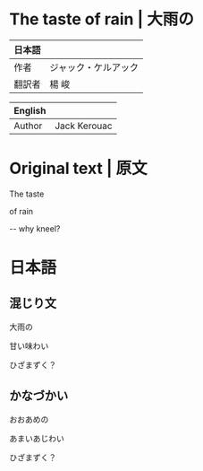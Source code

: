 # The taste of rain | 大雨の

| 日本語    |                                        |
| --------- | -------------------------------------- |
| 作者      | ジャック・ケルアック                   |
| 翻訳者    | 楊 峻                                  |

| English |              |
|---------|--------------|
| Author  | Jack Kerouac |


# Original text | 原文

The taste

of rain

-- why kneel?


# 日本語

## 混じり文

大雨の

甘い味わい

ひざまずく？

## かなづかい

おおあめの

あまいあじわい

ひざまずく？

